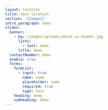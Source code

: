 ```yaml
---
layout: location
title: test location
section: '{{name}}'
intro_paragraph: demo
slides:
  banner:
    - bg: /images/uploads/about-us-header.jpg
      lists:
        - text: demo
      title: demo
  contactNumber: demo
  enable: true
  forms:
    formList:
      - input: true
        name: name
        placeholder: name
        required: true
        type: text
    heading: demo
    subHeading: demo
---
```


